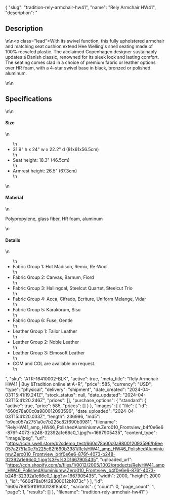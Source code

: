 {
  "slug": "tradition-rely-armchair-hw41",
  "name": "Rely Armchair HW41",
  "description": "<h2>Description</h2>\n<!-- split -->\n<p class=\"lead\">With its swivel function, this fully upholstered armchair and matching seat cushion extend Hee Welling's shell seating made of 100% recycled plastic. The acclaimed Copenhagen designer sustainably updates a Danish classic, renowned for its sleek look and lasting comfort. The seating comes clad in a choice of premium fabric or leather options over HR foam, with a 4-star swivel base in black, bronzed or polished aluminum.</p>\n<!-- split -->\n<h2>Specifications</h2>\n<!-- split -->\n<h4>Size</h4>\n<ul>\n<li>31.9\" h x 24\" w x 22.2\" d (81x61x56.5cm)</li>\n<li>Seat height: 18.3\" (46.5cm)</li>\n<li>Armrest height: 26.5\" (67.3cm)</li>\n</ul>\n<h4>Material</h4>\n<p>Polypropylene, glass fiber, HR foam, aluminum</p>\n<h4>Details</h4>\n<ul>\n<li>Fabric Group 1: Hot Madison, Remix, Re-Wool</li>\n<li>Fabric Group 2: Canvas, Barnum, Fiord</li>\n<li>Fabric Group 3: Hallingdal, Steelcut Quartet, Steelcut Trio</li>\n<li>Fabric Group 4: Acca, Cifrado, Ecriture, Uniform Melange, Vidar</li>\n<li>Fabric Group 5: Karakorum, Sisu</li>\n<li>Fabric Group 6: Fuse, Gentle</li>\n<li>Leather Group 1: Tailor Leather</li>\n<li>Leather Group 2: Noble Leather</li>\n<li>Leather Group 3: Elmosoft Leather</li>\n<li>COM and COL are available on request.</li>\n</ul>",
  "sku": "ATR-16410002-BLK",
  "active": true,
  "meta_title": "Rely Armchair HW41 | Buy &Tradition online at A+R",
  "price": 585,
  "currency": "USD",
  "type": "physical",
  "delivery": "shipment",
  "date_created": "2024-04-03T15:41:19.241Z",
  "stock_status": null,
  "date_updated": "2024-04-03T15:41:20.246Z",
  "prices": [],
  "purchase_options": {
    "standard": {
      "active": true,
      "price": 585,
      "prices": []
    }
  },
  "images": [
    {
      "file": {
        "id": "660d78a00c0a980012093596",
        "date_uploaded": "2024-04-03T15:41:20.033Z",
        "length": 236996,
        "md5": "b9ee057a2751a0e7b225c82f690b3981",
        "filename": "RelyHW41_amp_HW46_PolishedAluminiumw.Zero010_Frontview_b4f0e6e6-876f-4073-b248-32392a1e66c0_1.jpg?v=1667905435",
        "content_type": "image/jpeg",
        "url": "https://cdn.swell.store/b2sdemo_test/660d78a00c0a980012093596/b9ee057a2751a0e7b225c82f690b3981/RelyHW41_amp_HW46_PolishedAluminiumw.Zero010_Frontview_b4f0e6e6-876f-4073-b248-32392a1e66c0_1.jpg%3Fv%3D1667905435",
        "uploaded_url": "https://cdn.shopify.com/s/files/1/0012/2005/1002/products/RelyHW41_amp_HW46_PolishedAluminiumw.Zero010_Frontview_b4f0e6e6-876f-4073-b248-32392a1e66c0_1.jpg?v=1667905435",
        "width": 2000,
        "height": 2000
      },
      "id": "660d78a0f428300012b1073c"
    }
  ],
  "id": "660d789f591f9100128f8a00",
  "variants": {
    "count": 0,
    "page_count": 1,
    "page": 1,
    "results": []
  },
  "filename": "tradition-rely-armchair-hw41"
}
